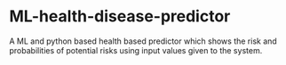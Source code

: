 # ML-health-disease-predictor
A ML and python based health based predictor which shows the risk and probabilities of potential risks using input values given to the system.
